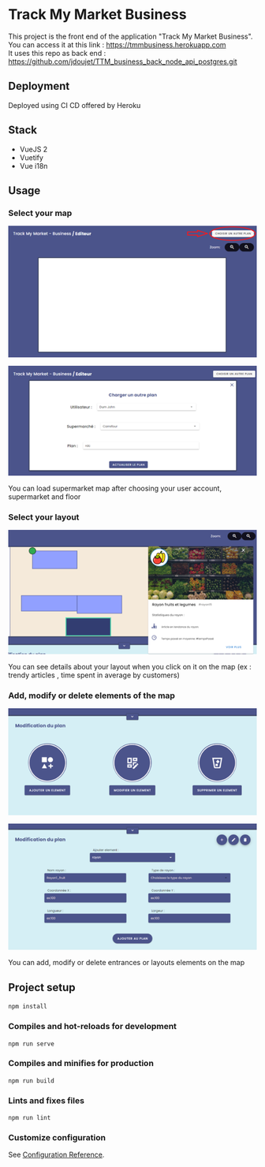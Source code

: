 # Track My Market Business

This project is the front end of the application "Track My Market Business". <br />
You can access it at this link : https://tmmbusiness.herokuapp.com <br />
It uses this repo as back end : https://github.com/jdoujet/TTM_business_back_node_api_postgres.git 

## Deployment
Deployed using CI CD offered by Heroku

## Stack
- VueJS 2
- Vuetify
- Vue i18n

## Usage

### Select your map

![Alt text](/screenshots/step1.png)

![Alt text](/screenshots/step2.png)

You can load supermarket map after choosing your user account, supermarket and floor

### Select your layout

![Alt text](/screenshots/step3.png)

You can see details about your layout when you click on it on the map (ex : trendy articles , time spent in average by customers)

### Add, modify or delete elements of the map

![Alt text](/screenshots/step4.png)

![Alt text](/screenshots/step5.png)

You can add, modify or delete entrances or layouts elements on the map

## Project setup
```
npm install
```

### Compiles and hot-reloads for development
```
npm run serve
```

### Compiles and minifies for production
```
npm run build
```

### Lints and fixes files
```
npm run lint
```

### Customize configuration
See [Configuration Reference](https://cli.vuejs.org/config/).
